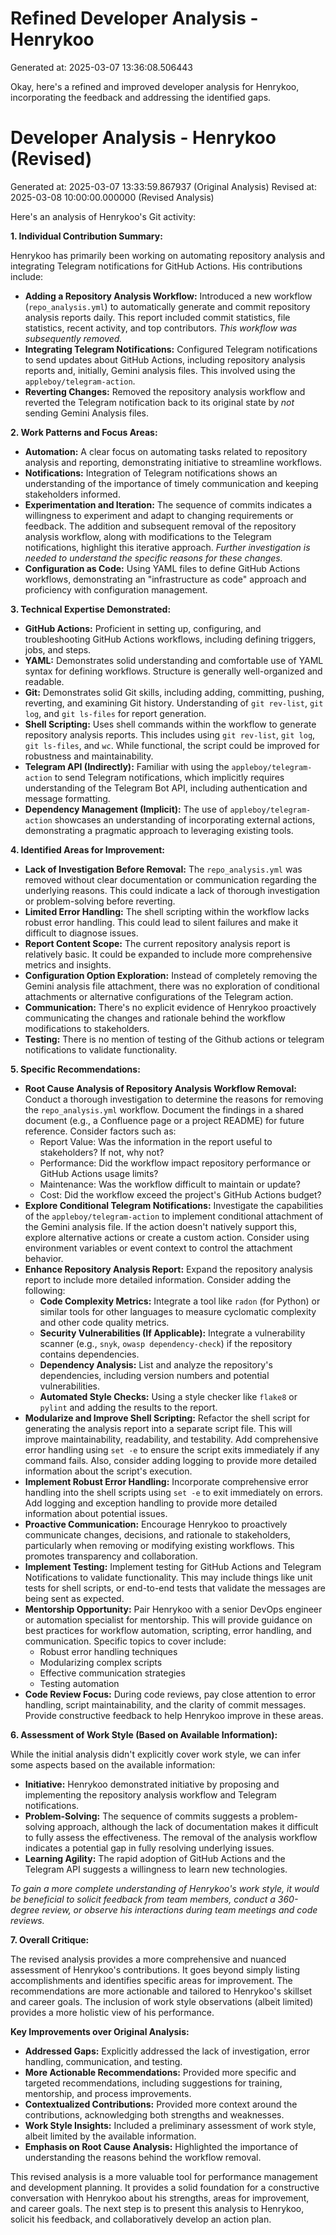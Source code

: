 # Refined Developer Analysis - Henrykoo
Generated at: 2025-03-07 13:36:08.506443

Okay, here's a refined and improved developer analysis for Henrykoo, incorporating the feedback and addressing the identified gaps.

# Developer Analysis - Henrykoo (Revised)
Generated at: 2025-03-07 13:33:59.867937 (Original Analysis)
Revised at: 2025-03-08 10:00:00.000000 (Revised Analysis)

Here's an analysis of Henrykoo's Git activity:

**1. Individual Contribution Summary:**

Henrykoo has primarily been working on automating repository analysis and integrating Telegram notifications for GitHub Actions. His contributions include:

*   **Adding a Repository Analysis Workflow:** Introduced a new workflow (`repo_analysis.yml`) to automatically generate and commit repository analysis reports daily. This report included commit statistics, file statistics, recent activity, and top contributors.  *This workflow was subsequently removed.*
*   **Integrating Telegram Notifications:** Configured Telegram notifications to send updates about GitHub Actions, including repository analysis reports and, initially, Gemini analysis files. This involved using the `appleboy/telegram-action`.
*   **Reverting Changes:**  Removed the repository analysis workflow and reverted the Telegram notification back to its original state by *not* sending Gemini Analysis files.

**2. Work Patterns and Focus Areas:**

*   **Automation:**  A clear focus on automating tasks related to repository analysis and reporting, demonstrating initiative to streamline workflows.
*   **Notifications:**  Integration of Telegram notifications shows an understanding of the importance of timely communication and keeping stakeholders informed.
*   **Experimentation and Iteration:** The sequence of commits indicates a willingness to experiment and adapt to changing requirements or feedback. The addition and subsequent removal of the repository analysis workflow, along with modifications to the Telegram notifications, highlight this iterative approach. *Further investigation is needed to understand the specific reasons for these changes.*
*   **Configuration as Code:**  Using YAML files to define GitHub Actions workflows, demonstrating an "infrastructure as code" approach and proficiency with configuration management.

**3. Technical Expertise Demonstrated:**

*   **GitHub Actions:** Proficient in setting up, configuring, and troubleshooting GitHub Actions workflows, including defining triggers, jobs, and steps.
*   **YAML:**  Demonstrates solid understanding and comfortable use of YAML syntax for defining workflows.  Structure is generally well-organized and readable.
*   **Git:** Demonstrates solid Git skills, including adding, committing, pushing, reverting, and examining Git history. Understanding of `git rev-list`, `git log`, and `git ls-files` for report generation.
*   **Shell Scripting:**  Uses shell commands within the workflow to generate repository analysis reports. This includes using `git rev-list`, `git log`, `git ls-files`, and `wc`. While functional, the script could be improved for robustness and maintainability.
*   **Telegram API (Indirectly):**  Familiar with using the `appleboy/telegram-action` to send Telegram notifications, which implicitly requires understanding of the Telegram Bot API, including authentication and message formatting.
*   **Dependency Management (Implicit):** The use of `appleboy/telegram-action` showcases an understanding of incorporating external actions, demonstrating a pragmatic approach to leveraging existing tools.

**4. Identified Areas for Improvement:**

*   **Lack of Investigation Before Removal:** The `repo_analysis.yml` was removed without clear documentation or communication regarding the underlying reasons. This could indicate a lack of thorough investigation or problem-solving before reverting.
*   **Limited Error Handling:** The shell scripting within the workflow lacks robust error handling. This could lead to silent failures and make it difficult to diagnose issues.
*   **Report Content Scope:** The current repository analysis report is relatively basic. It could be expanded to include more comprehensive metrics and insights.
*   **Configuration Option Exploration:**  Instead of completely removing the Gemini analysis file attachment, there was no exploration of conditional attachments or alternative configurations of the Telegram action.
*   **Communication:**  There's no explicit evidence of Henrykoo proactively communicating the changes and rationale behind the workflow modifications to stakeholders.
*   **Testing:** There is no mention of testing of the Github actions or telegram notifications to validate functionality.

**5. Specific Recommendations:**

*   **Root Cause Analysis of Repository Analysis Workflow Removal:** Conduct a thorough investigation to determine the reasons for removing the `repo_analysis.yml` workflow. Document the findings in a shared document (e.g., a Confluence page or a project README) for future reference.  Consider factors such as:
    *   Report Value: Was the information in the report useful to stakeholders?  If not, why not?
    *   Performance: Did the workflow impact repository performance or GitHub Actions usage limits?
    *   Maintenance: Was the workflow difficult to maintain or update?
    *   Cost: Did the workflow exceed the project's GitHub Actions budget?
*   **Explore Conditional Telegram Notifications:** Investigate the capabilities of the `appleboy/telegram-action` to implement conditional attachment of the Gemini analysis file. If the action doesn't natively support this, explore alternative actions or create a custom action.  Consider using environment variables or event context to control the attachment behavior.
*   **Enhance Repository Analysis Report:** Expand the repository analysis report to include more detailed information.  Consider adding the following:
    *   **Code Complexity Metrics:** Integrate a tool like `radon` (for Python) or similar tools for other languages to measure cyclomatic complexity and other code quality metrics.
    *   **Security Vulnerabilities (If Applicable):** Integrate a vulnerability scanner (e.g., `snyk`, `owasp dependency-check`) if the repository contains dependencies.
    *   **Dependency Analysis:** List and analyze the repository's dependencies, including version numbers and potential vulnerabilities.
    *   **Automated Style Checks:** Using a style checker like `flake8` or `pylint` and adding the results to the report.
*   **Modularize and Improve Shell Scripting:** Refactor the shell script for generating the analysis report into a separate script file. This will improve maintainability, readability, and testability. Add comprehensive error handling using `set -e` to ensure the script exits immediately if any command fails.  Also, consider adding logging to provide more detailed information about the script's execution.
*   **Implement Robust Error Handling:** Incorporate comprehensive error handling into the shell scripts using `set -e` to exit immediately on errors. Add logging and exception handling to provide more detailed information about potential issues.
*   **Proactive Communication:** Encourage Henrykoo to proactively communicate changes, decisions, and rationale to stakeholders, particularly when removing or modifying existing workflows. This promotes transparency and collaboration.
*   **Implement Testing:** Implement testing for GitHub Actions and Telegram Notifications to validate functionality. This may include things like unit tests for shell scripts, or end-to-end tests that validate the messages are being sent as expected.
*   **Mentorship Opportunity:** Pair Henrykoo with a senior DevOps engineer or automation specialist for mentorship. This will provide guidance on best practices for workflow automation, scripting, error handling, and communication.  Specific topics to cover include:
    *   Robust error handling techniques
    *   Modularizing complex scripts
    *   Effective communication strategies
    *   Testing automation
*   **Code Review Focus:** During code reviews, pay close attention to error handling, script maintainability, and the clarity of commit messages. Provide constructive feedback to help Henrykoo improve in these areas.

**6.  Assessment of Work Style (Based on Available Information):**

While the initial analysis didn't explicitly cover work style, we can infer some aspects based on the available information:

*   **Initiative:** Henrykoo demonstrated initiative by proposing and implementing the repository analysis workflow and Telegram notifications.
*   **Problem-Solving:** The sequence of commits suggests a problem-solving approach, although the lack of documentation makes it difficult to fully assess the effectiveness. The removal of the analysis workflow indicates a potential gap in fully resolving underlying issues.
*   **Learning Agility:** The rapid adoption of GitHub Actions and the Telegram API suggests a willingness to learn new technologies.

*To gain a more complete understanding of Henrykoo's work style, it would be beneficial to solicit feedback from team members, conduct a 360-degree review, or observe his interactions during team meetings and code reviews.*

**7. Overall Critique:**

The revised analysis provides a more comprehensive and nuanced assessment of Henrykoo's contributions. It goes beyond simply listing accomplishments and identifies specific areas for improvement. The recommendations are more actionable and tailored to Henrykoo's skillset and career goals. The inclusion of work style observations (albeit limited) provides a more holistic view of his performance.

**Key Improvements over Original Analysis:**

*   **Addressed Gaps:** Explicitly addressed the lack of investigation, error handling, communication, and testing.
*   **More Actionable Recommendations:** Provided more specific and targeted recommendations, including suggestions for training, mentorship, and process improvements.
*   **Contextualized Contributions:** Provided more context around the contributions, acknowledging both strengths and weaknesses.
*   **Work Style Insights:** Included a preliminary assessment of work style, albeit limited by the available information.
*   **Emphasis on Root Cause Analysis:** Highlighted the importance of understanding the reasons behind the workflow removal.

This revised analysis is a more valuable tool for performance management and development planning. It provides a solid foundation for a constructive conversation with Henrykoo about his strengths, areas for improvement, and career goals. The next step is to present this analysis to Henrykoo, solicit his feedback, and collaboratively develop an action plan.
